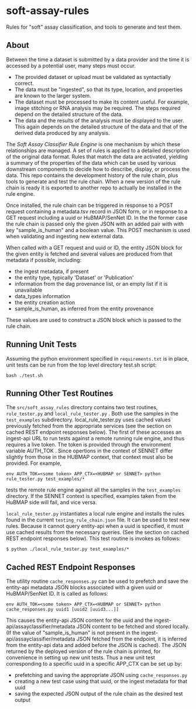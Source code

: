 # soft-assay-rules

Rules for "soft" assay classification, and tools to generate and test them.

## About

Between the time a dataset is submitted by a data provider and the time it is accessed
by a potential user, many steps must occur.
* The provided dataset or upload must be validated as syntactially correct.
* The data must be "ingested", so that its type, location, and properties are known to the
larger system.
* The dataset must be processed to make its content useful. For example, image stitching or
RNA analysis may be required.  The steps required depend on the detailed structure of the
data.
* The data and the results of the analysis must be displayed to the user.  This again
depends on the detailed structure of the data and that of the derived data produced by any
analysis.

The *Soft Assay Classifier Rule Engine* is one mechanism by which these relationships are
managed.  A set of rules is applied to a detailed description of the original data format. Rules
that match the data are activated, yielding a summary of the properties of the data which can
be used by various downstream components to decide how to describe, display, or process the
data.  This repo contains the development history of the rule chain, plus tools to generate
and test the rule chain.  When a new version of the rule chain is ready it is exported to
another repo to actually be installed in the rule engine.

Once installed, the rule chain can be triggered in response to a POST request containing
a metadata.tsv record in JSON form, or in response to a GET request including a uuid or
HuBMAP/SenNet ID.  In the the former case the rule chain is passed only the given JSON
with an added pair with with key "sample_is_human" and a boolean value.  This POST
mechanism is used when validating and ingesting new external data.

When called with a GET request and uuid or ID, the entity JSON block for the given
entity is fetched and several values are produced from that metadata if possible,
including:
* the ingest metadata, if present
* the entity type, typically 'Dataset' or 'Publication'
* information from the dag provenance list, or an empty list if it is unavailable
* data_types information
* the entity creation action
* sample_is_human, as inferred from the entity provenance

These values are used to construct a JSON block which is passed to the rule chain.


## Running Unit Tests

Assuming the python environment specified in `requirements.txt` is in place, unit tests can be
run from the top level directory test.sh script:
```
bash ./test.sh
```

## Running Other Test Routines

The `src/soft_assay_rules` directory contains two test routines, `rule_tester.py` and `local_rule_tester.py` .
Both use the samples in the `test_examples` subdirectory.  local_rule_tester.py uses cached values previously
fetched from the appropriate services (see the section on cached REST endpoint responses below).
The first of these accesses an ingest-api URL to run tests against a remote running rule engine,
and thus requires a live token.  The token is provided through the environment variable AUTH_TOK .  Since
opertions in the context of SENNET differ slightly from those in the HUBMAP context, that context must
also be provided.  For example,
```
env AUTH_TOK=<some token> APP_CTX=<HUBMAP or SENNET> python rule_tester.py test_examples/*
```
tests the remote rule engine against all the samples in the `test_examples` directory.  If the SENNET
context is specified, examples taken from the HuBMAP side will fail, and vice versa.

`local_rule_tester.py` instantiates a local rule engine and installs the rules found in the
current `testing_rule_chain.json` file.  It can be used to test new rules.  Because it cannot query
entity-api when a uuid is specified, it must use cached results from the necessary queries.  (See
the section on cached REST endpoint responses below).  This test routine is invokes
as follows:
```
$ python ./local_rule_tester.py test_examples/*
```
## Cached REST Endpoint Responses

The utility routine `cache_responses.py` can be used to prefetch and save the entity-api metadata JSON
blocks associated with a given uuid or HuBMAP/SenNet ID.  It is called as follows:
```
env AUTH_TOK=<some token> APP_CTX=<HUBMAP or SENNET> python cache_responses.py uuid1 [uuid2 [uuid3...]]
```
This causes the entity-api JSON content for the uuid and the ingest-api/assayclassifier/metadata JSON
content to be fetched and stored locally.  (If the value of "sample_is_human" is not present in the
ingest-api/assayclassifier/metadata JSON fetched from the endpoint, it is inferred from the entity-api
data and added before the JSON is cached).  The JSON returned by the deployed version of the rule chain
is printed, for convenience in setting up new unit tests.  Thus a new unit test corresponding to a
specific uuid in a specific APP_CTX can be set up by:
* prefetching and saving the appropriate JSON using `cache_responses.py`
* creating a new test case using that uuid, or the ingest metadata for that uuid
* saving the expected JSON output of the rule chain as the desired test output
